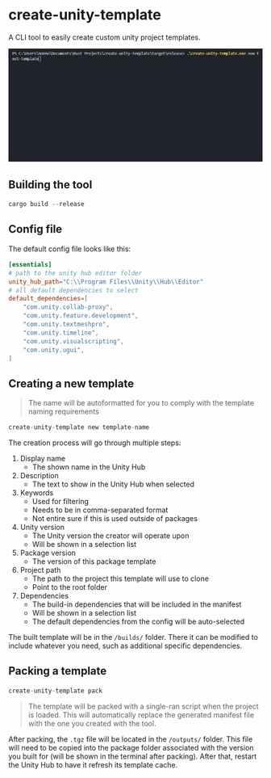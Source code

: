 # create-unity-template

A CLI tool to easily create custom unity project templates.

![](/assets/preview.gif)

## Building the tool

```rs
cargo build --release
```

## Config file

The default config file looks like this:

```toml
[essentials]
# path to the unity hub editor folder
unity_hub_path="C:\\Program Files\\Unity\\Hub\\Editor"
# all default dependencies to select
default_dependencies=[
    "com.unity.collab-proxy",
    "com.unity.feature.development",
    "com.unity.textmeshpro",
    "com.unity.timeline",
    "com.unity.visualscripting",
    "com.unity.ugui",
]
```

## Creating a new template

> The name will be autoformatted for you to comply with the template naming requirements

```rs
create-unity-template new template-name
```

The creation process will go through multiple steps:

1. Display name
   - The shown name in the Unity Hub
2. Description
   - The text to show in the Unity Hub when selected
3. Keywords
   - Used for filtering
   - Needs to be in comma-separated format
   - Not entire sure if this is used outside of packages
4. Unity version
   - The Unity version the creator will operate upon
   - Will be shown in a selection list
5. Package version
   - The version of this package template
6. Project path
   - The path to the project this template will use to clone
   - Point to the root folder
7. Dependencies
   - The build-in dependencies that will be included in the manifest
   - Will be shown in a selection list
   - The default dependencies from the config will be auto-selected

The built template will be in the `/builds/` folder. There it can be modified to include whatever you need, such as additional specific dependencies.

## Packing a template

```rs
create-unity-template pack
```

> The template will be packed with a single-ran script when the project is loaded. This will automatically replace the generated manifest file with the one you created with the tool.

After packing, the `.tgz` file will be located in the `/outputs/` folder. This file will need to be copied into the package folder associated with the version you built for (will be shown in the terminal after packing). After that, restart the Unity Hub to have it refresh its template cache.
